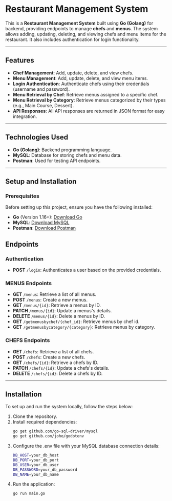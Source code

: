 # Restaurant Management System

This is a **Restaurant Management System** built using **Go (Golang)** for backend, providing endpoints to manage **chefs** and **menus**. The system allows adding, updating, deleting, and viewing chefs and menu items for the restaurant. It also includes authentication for login functionality.

---

## Features

- **Chef Management**: Add, update, delete, and view chefs.
- **Menu Management**: Add, update, delete, and view menu items.
- **Login Authentication**: Authenticate chefs using their credentials (username and password).
- **Menu Retrieval by Chef**: Retrieve menus assigned to a specific chef.
- **Menu Retrieval by Category**: Retrieve menus categorized by their types (e.g., Main Course, Dessert).
- **API Responses**: All API responses are returned in JSON format for easy integration.

---

## Technologies Used

- **Go (Golang)**: Backend programming language.
- **MySQL**: Database for storing chefs and menu data.
- **Postman**: Used for testing API endpoints.

---

## Setup and Installation

### Prerequisites

Before setting up this project, ensure you have the following installed:

- **Go** (Version 1.16+): [Download Go](https://golang.org/dl/)
- **MySQL**: [Download MySQL](https://dev.mysql.com/downloads/)
- **Postman**: [Download Postman](https://www.postman.com/downloads/)

## Endpoints

### Authentication

- **POST** `/login`: Authenticates a user based on the provided credentials.

### MENUS Endpoints

- **GET** `/menus`: Retrieve a list of all menus.
- **POST** `/menus`: Create a new menus.
- **GET** `/menus/{id}`: Retrieve a menus by ID.
- **PATCH** `/menus/{id}`: Update a menus's details.
- **DELETE** `/menus/{id}`: Delete a menus by ID.
- **GET** `/getmenusbychef/{chef_id}`: Retrieve menus by chef id.
- **GET** `/getmenusbycategory/{category}`: Retrieve menus by category.


### CHEFS Endpoints

- **GET** `/chefs`: Retrieve a list of all chefs.
- **POST** `/chefs`: Create a new chefs.
- **GET** `/chefs/{id}`: Retrieve a chefs by ID.
- **PATCH** `/chefs/{id}`: Update a chefs's details.
- **DELETE** `/chefs/{id}`: Delete a chefs by ID.

---

## Installation

To set up and run the system locally, follow the steps below:

1. Clone the repository.
2. Install required dependencies:
   ```bash
   go get github.com/go-sql-driver/mysql
   go get github.com/joho/godotenv
   ```
3. Configure the .env file with your MySQL database connection details:
   ```bash
   DB_HOST=your_db_host
   DB_PORT=your_db_port
   DB_USER=your_db_user
   DB_PASSWORD=your_db_password
   DB_NAME=your_db_name
   ```
4. Run the application:
   ```bash
   go run main.go
   ```